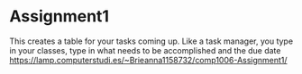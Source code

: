 # Assignment1
This creates a table for your tasks coming up. Like a task manager, you type in your classes, type in what needs to be accomplished and  the due date
https://lamp.computerstudi.es/~Brieanna1158732/comp1006-Assignment1/

